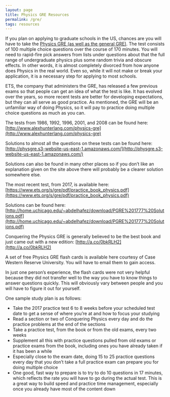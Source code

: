```yaml
---
layout: page
title: Physics GRE Resources
permalink: /gre/
tags: resources
---
```


If you plan on applying to graduate schools in the US, chances are you will have to take the [Physics GRE (as well as the general GRE)](https://www.ets.org/gre/). The test consists of 100 multiple choice questions over the course of 170 minutes. You will need to rapid-fire pick answers from lists under questions about that the full range of undergraduate physics plus some random trivia and obscure effects. In other words, it is almost completely divorced from how anyone does Physics in the real world. Even so, while it will not make or break your application, it is a necessary step for applying to most schools.

ETS, the company that administers the GRE, has released a few previous exams so that people can get an idea of what the test is like. It has evolved over the years, so more recent tests are better for developing expectations, but they can all serve as good practice. As mentioned, the GRE will be an unfamiliar way of doing Physics, so it will pay to practice doing multiple choice questions as much as you can.

The tests from 1986, 1992, 1996, 2001, and 2008 can be found here: [http://www.alexhunterlang.com/physics-gre](http://www.alexhunterlang.com/physics-gre)

Solutions to almost all the questions on these tests can be found here: [http://physgre.s3-website-us-east-1.amazonaws.com/](http://physgre.s3-website-us-east-1.amazonaws.com/)

Solutions can also be found in many other places so if you don’t like an explanation given on the site above there will probably be a clearer solution somewhere else.

The most recent test, from 2017, is available here: [https://www.ets.org/s/gre/pdf/practice_book_physics.pdf](https://www.ets.org/s/gre/pdf/practice_book_physics.pdf)

Solutions can be found here: [http://home.uchicago.edu/~abdelhafez/download/PGRE%201777%20Solutions.pdf](http://home.uchicago.edu/~abdelhafez/download/PGRE%201777%20Solutions.pdf)

Conquering the Physics GRE is generally believed to be the best book and just came out with a new edition: [http://a.co/0bkRLH2](http://a.co/0bkRLH2)

A set of free Physics GRE flash cards is available here courtesy of Case Western Reserve University. You will have to email them to gain access.

In just one person’s experience, the flash cards were not very helpful because they did not transfer well to the way you have to know things to answer questions quickly. This will obviously vary between people and you will have to figure it out for yourself.

One sample study plan is as follows:

- Take the 2017 practice test 6 to 8 weeks before your scheduled test date to get a sense of where you’re at and how to focus your studying
- Read a section or two of Conquering Physics every day and do the practice problems at the end of the sections
- Take a practice test, from the book or from the old exams, every two weeks
- Supplement all this with practice questions pulled from old exams or practice exams from the book, including ones you have already taken if it has been a while
- Especially close to the exam date, doing 15 to 25 practice questions every day that you don’t take a full practice exam can prepare you for doing multiple choice
- One good, fast way to prepare is to try to do 10 questions in 17 minutes, which reflects the rate you will have to go during the actual test. This is a great way to build speed and practice time management, especially once you already have most of the content down